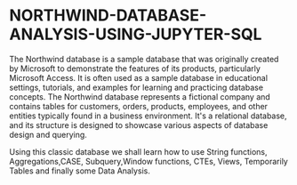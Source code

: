 # NORTHWIND-DATABASE-ANALYSIS-USING-JUPYTER-SQL

The Northwind database is a sample database that was originally created by Microsoft to demonstrate the features of its products, particularly Microsoft Access. It is often used as a sample database in educational settings, tutorials, and examples for learning and practicing database concepts. The Northwind database represents a fictional company and contains tables for customers, orders, products, employees, and other entities typically found in a business environment. It's a relational database, and its structure is designed to showcase various aspects of database design and querying.

Using this classic database we shall learn how to use String functions, Aggregations,CASE, Subquery,Window functions, CTEs, Views, Temporarily Tables and finally some Data Analysis.

